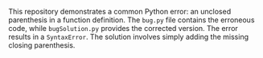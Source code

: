 This repository demonstrates a common Python error: an unclosed parenthesis in a function definition. The `bug.py` file contains the erroneous code, while `bugSolution.py` provides the corrected version.  The error results in a `SyntaxError`. The solution involves simply adding the missing closing parenthesis.
